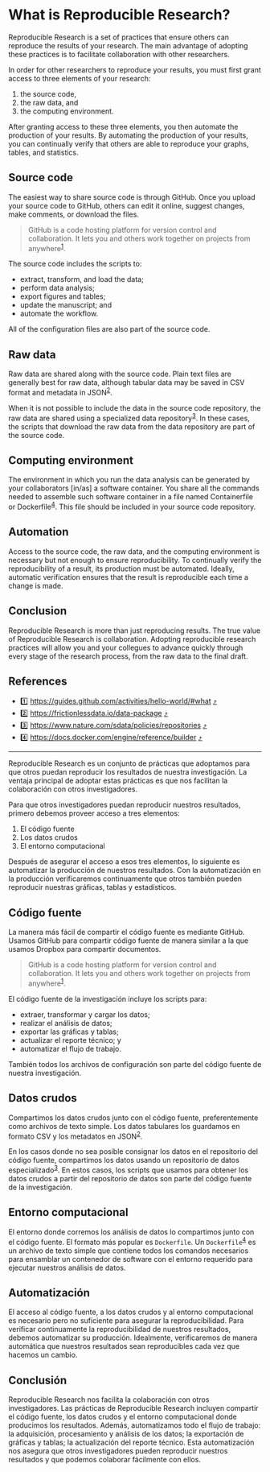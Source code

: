 # What is Reproducible Research?

Reproducible Research is a set of practices that ensure others can reproduce the results
of your research. The main advantage of adopting these practices is to facilitate
collaboration with other researchers.

In order for other researchers to reproduce your results, you must first grant access to three
elements of your research:

1. the source code,
2. the raw data, and
3. the computing environment.

After granting access to these three elements, you then automate the production of
your results. By automating the production of your results, you can continually verify that
others are able to reproduce your graphs, tables, and statistics.

## Source code

The easiest way to share source code is through GitHub. Once you upload your source code to GitHub, others can edit it online, suggest changes, make comments, or download the files.

> GitHub is a code hosting platform for version control and collaboration. It lets you and others
> work together on projects from anywhere<sup id = "1">[1](#github)</sup>.

The source code includes the scripts to:

- extract, transform, and load the data;
- perform data analysis;
- export figures and tables;
- update the manuscript; and
- automate the workflow.

All of the configuration files are also part of the source code.

## Raw data

Raw data are shared along with the source code. Plain text files are generally best for
raw data, although tabular data may be saved in CSV format and metadata in JSON<sup id = "2">[2](#datapackage)</sup>.

When it is not possible to include the data in the source code repository, the
raw data are shared using a specialized data repository<sup id = "3">[3](#data-repos)</sup>. In these cases,
the scripts that download the raw data from the data repository are part of the source
code.

## Computing environment

The environment in which you run the data analysis can be generated by your collaborators [in/as] a
software container. You share all the commands needed to assemble such software container in a file
named Containerfile or Dockerfile<sup id ="4">[4](#dockerfile)</sup>. This file should be included
in your source code repository.

## Automation

Access to the source code, the raw data, and the computing environment is necessary but not enough
to ensure reproducibility. To continually verify the reproducibility of a result, its production
must be automated. Ideally, automatic verification ensures that the result is reproducible each time
a change is made.

## Conclusion

Reproducible Research is more than just reproducing results. The true value of 
Reproducible Research is collaboration. Adopting
reproducible research practices will allow you and your collegues to advance quickly 
through every stage of the research process, from the raw data to the final draft. 

## References

- <a name="github">1️⃣</a> https://guides.github.com/activities/hello-world/#what [⤴️](#1)
- <a name="datapackage">2️⃣</a> https://frictionlessdata.io/data-package [⤴️](#2)
- <a name="data-repos">3️⃣</a> https://www.nature.com/sdata/policies/repositories [⤴️](#3)
- <a name="dockerfile">4️⃣</a> https://docs.docker.com/engine/reference/builder [⤴️](#4)
 
---

Reproducible Research es un conjunto de prácticas que adoptamos para que otros puedan reproducir los
resultados de nuestra investigación. La ventaja principal de adoptar estas prácticas es que nos
facilitan la colaboración con otros investigadores.

Para que otros investigadores puedan reproducir nuestros resultados, primero debemos proveer acceso
a tres elementos:

1. El código fuente
1. Los datos crudos
1. El entorno computacional

Después de asegurar el acceso a esos tres elementos, lo siguiente es automatizar la producción de
nuestros resultados. Con la automatización en la producción verificaremos continuamente que otros
también pueden reproducir nuestras gráficas, tablas y estadísticos.

## Código fuente

La manera más fácil de compartir el código fuente es mediante GitHub. Usamos GitHub para compartir
código fuente de manera similar a la que usamos Dropbox para compartir documentos.

> GitHub is a code hosting platform for version control and collaboration. It lets you and others
> work together on projects from anywhere<sup id="1">[1](#github)</sup>.

El código fuente de la investigación incluye los scripts para:

- extraer, transformar y cargar los datos;
- realizar el análisis de datos;
- exportar las gráficas y tablas;
- actualizar el reporte técnico; y
- automatizar el flujo de trabajo.

También todos los archivos de configuración son parte del código fuente de nuestra investigación.

## Datos crudos

Compartimos los datos crudos junto con el código fuente, preferentemente como archivos de texto
simple. Los datos tabulares los guardamos en formato CSV y los metadatos en JSON<sup
id="2">[2](#datapackage)</sup>.

En los casos donde no sea posible consignar los datos en el repositorio del código fuente,
compartimos los datos usando un repositorio de datos especializado<sup id="3">[3](#datos)</sup>. En
estos casos, los scripts que usamos para obtener los datos crudos a partir del repositorio de datos
son parte del código fuente de la investigación.

## Entorno computacional

El entorno donde corremos los análisis de datos lo compartimos junto con el código fuente. El
formato más popular es `Dockerfile`. Un `Dockerfile`<sup id="4">[4](#dockerfile)</sup> es un archivo
de texto simple que contiene todos los comandos necesarios para ensamblar un contenedor de software
con el entorno requerido para ejecutar nuestros análisis de datos.

## Automatización

El acceso al código fuente, a los datos crudos y al entorno computacional es necesario pero no
suficiente para asegurar la reproducibilidad. Para verificar continuamente la reproducibilidad de
nuestros resultados, debemos automatizar su producción. Idealmente, verificaremos de manera
automática que nuestros resultados sean reproducibles cada vez que hacemos un cambio.

## Conclusión

Reproducible Research nos facilita la colaboración con otros investigadores. Las prácticas de
Reproducible Research incluyen compartir el código fuente, los datos crudos y el entorno
computacional donde producimos los resultados. Además, automatizamos todo el flujo de trabajo: la
adquisición, procesamiento y análisis de los datos; la exportación de gráficas y tablas; la
actualización del reporte técnico. Esta automatización nos asegura que otros investigadores pueden
reproducir nuestros resultados y que podemos colaborar fácilmente con ellos.
